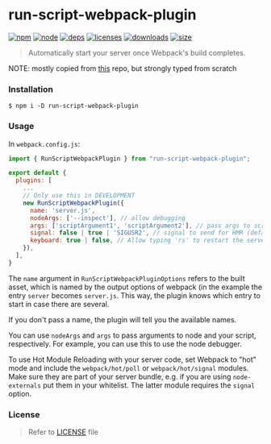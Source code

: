 # run-script-webpack-plugin

[![npm][npm]][npm-url]
[![node][node]][node-url]
[![deps][deps]][deps-url]
[![licenses][licenses]][licenses-url]
[![downloads][downloads]][downloads-url]
[![size][size]][size-url]
> Automatically start your server once Webpack's build completes.
 
NOTE: mostly copied from [this](https://github.com/ericclemmons/start-server-webpack-plugin) repo, but strongly typed from scratch

### Installation

```shell
$ npm i -D run-script-webpack-plugin
```

### Usage

In `webpack.config.js`:

```js
import { RunScriptWebpackPlugin } from "run-script-webpack-plugin";

export default {
  plugins: [
    ...
    // Only use this in DEVELOPMENT
    new RunScriptWebpackPlugin({
      name: 'server.js',
      nodeArgs: ['--inspect'], // allow debugging
      args: ['scriptArgument1', 'scriptArgument2'], // pass args to script
      signal: false | true | 'SIGUSR2', // signal to send for HMR (defaults to `false`, uses 'SIGUSR2' if `true`)
      keyboard: true | false, // Allow typing 'rs' to restart the server. default: only if NODE_ENV is 'development'
    }),
  ],
}
```

The `name` argument in `RunScriptWebpackPluginOptions` refers to the built asset, which is named by the output options of webpack (in the example the entry `server` becomes `server.js`. This way, the plugin knows which entry to start in case there are several.

If you don't pass a name, the plugin will tell you the available names.

You can use `nodeArgs` and `args` to pass arguments to node and your script, respectively. For example, you can use this to use the node debugger.

To use Hot Module Reloading with your server code, set Webpack to "hot" mode and include the `webpack/hot/poll` or `webpack/hot/signal` modules. Make sure they are part of your server bundle, e.g. if you are using `node-externals` put them in your whitelist. The latter module requires the `signal` option.

### License

> Refer to [LICENSE](LICENSE) file

[npm]: https://img.shields.io/npm/v/run-script-webpack-plugin.svg
[npm-url]: https://npmjs.com/package/run-script-webpack-plugin
[node]: https://img.shields.io/node/v/run-script-webpack-plugin.svg
[node-url]: https://nodejs.org
[deps]: https://img.shields.io/david/atassis/run-script-webpack-plugin.svg
[deps-url]: https://david-dm.org/atassis/run-script-webpack-plugin
[licenses-url]: http://opensource.org/licenses/MIT
[licenses]: https://img.shields.io/npm/l/run-script-webpack-plugin.svg
[downloads-url]: https://npmcharts.com/compare/run-script-webpack-plugin?minimal=true
[downloads]: https://img.shields.io/npm/dm/run-script-webpack-plugin.svg
[size-url]: https://packagephobia.com/result?p=run-script-webpack-plugin
[size]: https://packagephobia.com/badge?p=run-script-webpack-plugin
